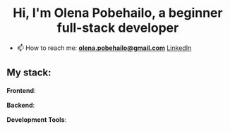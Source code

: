<h1 align="center"> Hi, I'm Olena Pobehailo, a beginner full-stack developer</h1>

- 📫 How to reach me:  **olena.pobehailo@gmail.com**   <a href="https://www.linkedin.com/in/olena-pobehailo/">LinkedIn</a>  

## My stack:

**Frontend**: 
<img src="https://img.shields.io/badge/html5-%23E34F26.svg?style=for-the-badge&logo=html5&logoColor=white" height="16" /> <img src="https://img.shields.io/badge/CSS3-1572B6?style=for-the-badge&logo=css3&logoColor=white" height="16" /> <img src="https://img.shields.io/badge/SASS-hotpink.svg?style=for-the-badge&logo=SASS&logoColor=white" height="16" /> <img src="https://img.shields.io/badge/javascript-%23323330.svg?style=for-the-badge&logo=javascript&logoColor=%23F7DF1E" height="16" /> <img src="https://img.shields.io/badge/react-%2320232a.svg?style=for-the-badge&logo=react&logoColor=%2361DAFB" height="16" /> <img src="https://img.shields.io/badge/redux-%23593d88.svg?style=for-the-badge&logo=redux&logoColor=white" height="16" /> <img src="https://img.shields.io/badge/typescript-%23007ACC.svg?style=for-the-badge&logo=typescript&logoColor=white" height="16" />

**Backend**: 
<img src="https://img.shields.io/badge/node.js-6DA55F?style=for-the-badge&logo=node.js&logoColor=white" height="16" />

**Development Tools**: 
<img src="https://img.shields.io/badge/Visual%20Studio%20Code-0078d7.svg?style=for-the-badge&logo=visual-studio-code&logoColor=white" height="16" /> <img src="https://img.shields.io/badge/Figma-%23F24E1E.svg?style=for-the-badge&logo=figma&logoColor=white" height="16" /> <img src="https://img.shields.io/badge/GitHub-%23121011.svg?style=for-the-badge&logo=github&logoColor=white" height="16" /> <img src="https://img.shields.io/badge/Git-%23F05033.svg?style=for-the-badge&logo=git&logoColor=white" height="16" /> <img src="https://img.shields.io/badge/Vercel-%23000000.svg?style=for-the-badge&logo=vercel&logoColor=white" height="16" /> <img src="https://img.shields.io/badge/Postman-FF6C37?style=for-the-badge&logo=postman&logoColor=white" height="16" /> <img src="https://img.shields.io/badge/Trello-%23026AA7.svg?style=for-the-badge&logo=Trello&logoColor=white" height="16" /> <img src="https://img.shields.io/badge/render-%233f3f3f.svg?style=for-the-badge&logoColor=white" height="16" />


<!--
**OlenaPobehailo/OlenaPobehailo** is a ✨ _special_ ✨ repository because its `README.md` (this file) appears on your GitHub profile.

Here are some ideas to get you started:

- 🔭 I’m currently working on ...
- 🌱 I’m currently learning ...
- 👯 I’m looking to collaborate on ...
- 🤔 I’m looking for help with ...
- 💬 Ask me about ...
- 😄 Pronouns: ...
- ⚡ Fun fact: ...
-->
